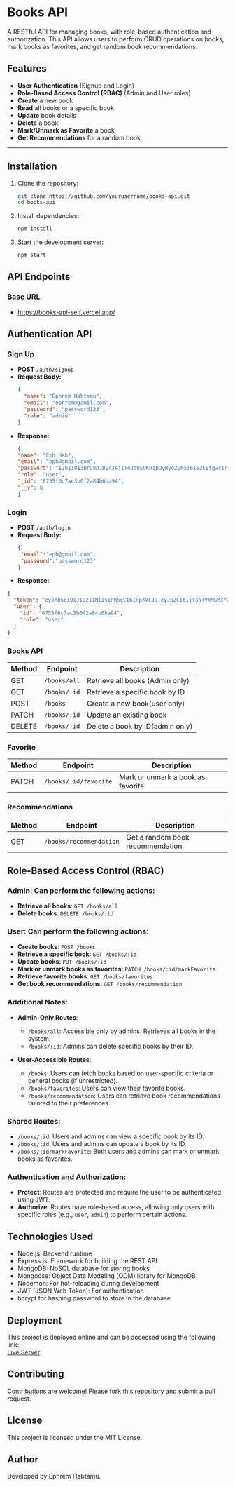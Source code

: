 # Books API

A RESTful API for managing books, with role-based authentication and authorization. This API allows users to perform CRUD operations on books, mark books as favorites, and get random book recommendations.

## Features
- **User Authentication** (Signup and Login)
- **Role-Based Access Control (RBAC)** (Admin and User roles)
- **Create** a new book
- **Read** all books or a specific book
- **Update** book details
- **Delete** a book
- **Mark/Unmark as Favorite** a book
- **Get Recommendations** for a random book

---

## Installation

1. Clone the repository:
   ```bash
   git clone https://github.com/yourusername/books-api.git
   cd books-api

2. Install dependencies:
   ```bash
   npm install 

3. Start the development server:
   ```bash
   npm start

## API Endpoints
### Base URL
  - https://books-api-self.vercel.app/

## Authentication API

### **Sign Up**
- **POST** `/auth/signup`
- **Request Body:**
  ```json
  {
    "name": "Ephrem Habtamu",
    "email": "ephrem@gamil.com",
    "password": "password123",
    "role": "admin"
  }
- **Response:**
  ```json
  {
  "name": "Eph Hab",
  "email": "eph@gmail.com",
  "password": "$2b$10$3Bru8DJBydJejIToJouEOKHzpOyHyo2yN5T6IS2CEtgwc1rkOefC",
  "role": "user",
  "_id": "6755f0c7ac3b0f2a84b6ba94",
  "__v": 0
  }
### **Login**
- **POST** `/auth/login`
- **Request Body:**
  ```json
  {
   "email":"eph@gmail.com",
   "password":"password123"
  }
- **Response:**
```json
{
  "token": "eyJhbGciOiJIUzI1NiIsInR5cCI6IkpXVCJ9.eyJpZCI6IjY3NTVmMGM3YWMzYjBmMmE4NGI2YmE5NCIsInJvbGUiOiJ1c2VyIiwiaWF0IjoxNzMzNjg1NjMzLCJleHAiOjE3MzM2ODkyMzN9.5X-I9CDvyzne9KqhxMDYjk0LyJkJeKWaeHCilB8Xk90",
  "user": {
    "id": "6755f0c7ac3b0f2a84b6ba94",
    "role": "user"
  }
}
```

### Books API

| Method | Endpoint      | Description                   |
|--------|---------------|-------------------------------|
| GET    | `/books/all`      | Retrieve all books (Admin only)           |
| GET    | `/books/:id`  | Retrieve a specific book by ID|
| POST   | `/books`      | Create a new book(user only)             |
| PATCH  | `/books/:id`  | Update an existing book       |
| DELETE | `/books/:id`  | Delete a book by ID(admin only)           |

### Favorite

| Method | Endpoint               | Description                   |
|--------|------------------------|-------------------------------|
| PATCH  | `/books/:id/favorite`  | Mark or unmark a book as favorite |

### Recommendations

| Method | Endpoint                | Description                   |
|--------|-------------------------|-------------------------------|
| GET    | `/books/recommendation` | Get a random book recommendation |

## Role-Based Access Control (RBAC)

### Admin: Can perform the following actions:
- **Retrieve all books**: `GET /books/all`
- **Delete books**: `DELETE /books/:id`

### User: Can perform the following actions:
- **Create books**: `POST /books`
- **Retrieve a specific book**: `GET /books/:id`
- **Update books**: `PUT /books/:id`
- **Mark or unmark books as favorites**: `PATCH /books/:id/markFavorite`
- **Retrieve favorite books**: `GET /books/favorites`
- **Get book recommendations**: `GET /books/recommendation`

### Additional Notes:
- **Admin-Only Routes**:
  - `/books/all`: Accessible only by admins. Retrieves all books in the system.
  - `/books/:id`: Admins can delete specific books by their ID.
  
- **User-Accessible Routes**:
  - `/books`: Users can fetch books based on user-specific criteria or general books (if unrestricted).
  - `/books/favorites`: Users can view their favorite books.
  - `/books/recommendation`: Users can retrieve book recommendations tailored to their preferences.

### Shared Routes:
- `/books/:id`: Users and admins can view a specific book by its ID.
- `/books/:id`: Users and admins can update a book by its ID.
- `/books/:id/markFavorite`: Both users and admins can mark or unmark books as favorites.

### Authentication and Authorization:
- **Protect**: Routes are protected and require the user to be authenticated using JWT.
- **Authorize**: Routes have role-based access, allowing only users with specific roles (e.g., `user`, `admin`) to perform certain actions.

## Technologies Used
- Node.js: Backend runtime
- Express.js: Framework for building the REST API
- MongoDB: NoSQL database for storing books
- Mongoose: Object Data Modeling (ODM) library for MongoDB
- Nodemon: For hot-reloading during development
- JWT (JSON Web Token): For authentication
- bcrypt  for hashing password to  store in the database

## Deployment
This project is deployed online and can be accessed using the following link:  
[Live Server](https://books-api-self.vercel.app/)


## Contributing
Contributions are welcome! Please fork this repository and submit a pull request.

## License
This project is licensed under the MIT License.

## Author
Developed by Ephrem Habtamu.
